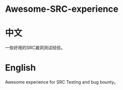 # Awesome-SRC-experience
# 中文

一些好用的SRC漏洞测试经验。

# English

Awesome experience for SRC Testing and bug bounty。

